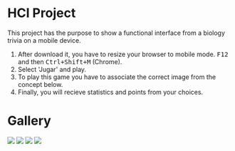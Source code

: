 # HCI Project

This project has the purpose to show a functional interface from a biology trivia on a mobile device.

1. After download it, you have to resize your browser to mobile mode. <kbd>F12</kbd> and then <kbd>Ctrl+Shift+M</kbd> (Chrome).
2. Select 'Jugar' and play.
3. To play this game you have to associate the correct image from the concept below.
4. Finally, you will recieve statistics and points from your choices.

# Gallery

<img src="http://i.imgur.com/PUeJdcS.png">
<img src="http://i.imgur.com/2DidyEH.png">
<img src="http://i.imgur.com/LqWAp6S.png">
<img src="http://i.imgur.com/IbBPHmQ.png">